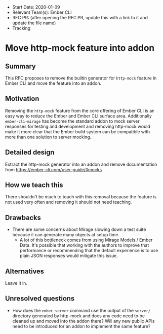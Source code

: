 - Start Date: 2020-01-09
- Relevant Team(s): Ember CLI
- RFC PR: (after opening the RFC PR, update this with a link to it and update the file name)
- Tracking:

# Move http-mock feature into addon

## Summary

This RFC proposes to remove the builtin generator for `http-mock` feature in Ember CLI and move the
feature into an addon.

## Motivation

Removing the `http-mock` feature from the core offering of Ember CLI is an easy way to reduce the
Ember and Ember CLI surface area. Additionally `ember-cli-mirage` has become the standard addon to
mock server responses for testing and development and removing http-mock would make it more clear
that the Ember build system can be compatible with more than one solution to server mocking.

## Detailed design

Extract the http-mock generator into an addon and remove documentation from https://ember-cli.com/user-guide/#mocks

## How we teach this

There shouldn't be much to teach with this removal because the feature is not used very often and
removing it should not need teaching.

## Drawbacks

- There are some concerns about Mirage slowing down a test suite because it can generate many objects
at setup time.
    - A lot of this bottleneck comes from using Mirage Models / Ember Data. It's possible that working
    with the authors to improve that performance or recommending that the default experience is to
    use plain JSON responses would mitigate this issue.

## Alternatives

Leave it in.

## Unresolved questions

- How does the `ember server` command use the output of the `server/` directory generated by http-mock
and does any code need to be cleaned up and moved into the addon there? Will any new public APIs need
to be introduced for an addon to implement the same feature?
